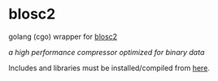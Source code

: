 # blosc2

golang (cgo) wrapper for [blosc2](https://github.com/Blosc/c-blosc2)

*a high performance compressor optimized for binary data*

Includes and libraries must be installed/compiled from [here](https://github.com/Blosc/c-blosc2).
